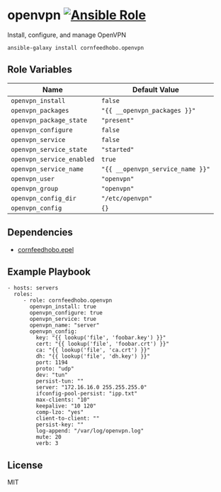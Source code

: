 openvpn [![Ansible Role](https://img.shields.io/ansible/role/d/33270.svg)](https://galaxy.ansible.com/cornfeedhobo/openvpn)
=======

Install, configure, and manage OpenVPN

    ansible-galaxy install cornfeedhobo.openvpn


Role Variables
--------------

|Name|Default Value|
|-|-|
| `openvpn_install` | `false` |
| `openvpn_packages` | `"{{ __openvpn_packages }}"` |
| `openvpn_package_state` | `"present"` |
| `openvpn_configure` | `false` |
| `openvpn_service` | `false` |
| `openvpn_service_state` | `"started"` |
| `openvpn_service_enabled` | `true` |
| `openvpn_service_name` | `"{{ __openvpn_service_name }}"` |
| `openvpn_user` | `"openvpn"` |
| `openvpn_group` | `"openvpn"` |
| `openvpn_config_dir` | `"/etc/openvpn"` |
| `openvpn_config` | `{}` |

Dependencies
------------

- [cornfeedhobo.epel](https://github.com/cornfeedhobo/ansible-role-epel)

Example Playbook
----------------

    - hosts: servers
      roles:
         - role: cornfeedhobo.openvpn
           openvpn_install: true
           openvpn_configure: true
           openvpn_service: true
           openvpn_name: "server"
           openvpn_config:
             key: "{{ lookup('file', 'foobar.key') }}"
             cert: "{{ lookup('file', 'foobar.crt') }}"
             ca: "{{ lookup('file', 'ca.crt') }}"
             dh: "{{ lookup('file', 'dh.key') }}"
             port: 1194
             proto: "udp"
             dev: "tun"
             persist-tun: ""
             server: "172.16.16.0 255.255.255.0"
             ifconfig-pool-persist: "ipp.txt"
             max-clients: "10"
             keepalive: "10 120"
             comp-lzo: "yes"
             client-to-client: ""
             persist-key: ""
             log-append: "/var/log/openvpn.log"
             mute: 20
             verb: 3

License
-------

MIT
